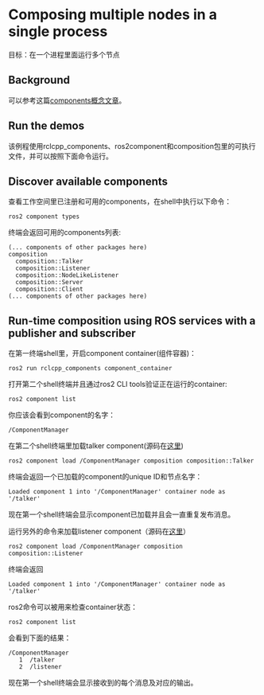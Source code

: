 # Composing multiple nodes in a single process

目标：在一个进程里面运行多个节点

## Background

可以参考这篇[components概念文章](https://docs.ros.org/en/humble/Concepts/Intermediate/About-Composition.html)。

## Run the demos

该例程使用rclcpp_components、ros2component和composition包里的可执行文件，并可以按照下面命令运行。

## Discover available components

查看工作空间里已注册和可用的components，在shell中执行以下命令：

```shell
ros2 component types
```

终端会返回可用的components列表:

```shell
(... components of other packages here)
composition
  composition::Talker
  composition::Listener
  composition::NodeLikeListener
  composition::Server
  composition::Client
(... components of other packages here)
```

## Run-time composition using ROS services with a publisher and subscriber

在第一终端shell里，开启component container(组件容器)：

```shell
ros2 run rclcpp_components component_container
```

打开第二个shell终端并且通过ros2 CLI tools验证正在运行的container:

```shell
ros2 component list
```

你应该会看到component的名字：

```shell
/ComponentManager
```

在第二个shell终端里加载talker component(源码在[这里](https://github.com/ros2/demos/blob/humble/composition/src/talker_component.cpp))

```shell
ros2 component load /ComponentManager composition composition::Talker
```

终端会返回一个已加载的component的unique ID和节点名字：

```shell
Loaded component 1 into '/ComponentManager' container node as '/talker'
```

现在第一个shell终端会显示component已加载并且会一直重复发布消息。

运行另外的命令来加载listener component（源码在[这里](https://github.com/ros2/demos/blob/humble/composition/src/listener_component.cpp)）

```shell
ros2 component load /ComponentManager composition composition::Listener
```

终端会返回

```shell
Loaded component 1 into '/ComponentManager' container node as '/talker'
```

ros2命令可以被用来检查container状态：

```shell
ros2 component list
```

会看到下面的结果：

```shell
/ComponentManager
   1  /talker
   2  /listener
```

现在第一个shell终端会显示接收到的每个消息及对应的输出。



